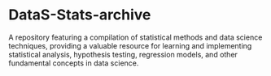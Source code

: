 # DataS-Stats-archive
A repository featuring a compilation of statistical methods and data science techniques, providing a valuable resource for learning and implementing statistical analysis, hypothesis testing, regression models, and other fundamental concepts in data science.
